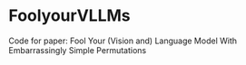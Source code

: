 # FoolyourVLLMs
Code for paper: Fool Your (Vision and) Language Model With Embarrassingly Simple Permutations

